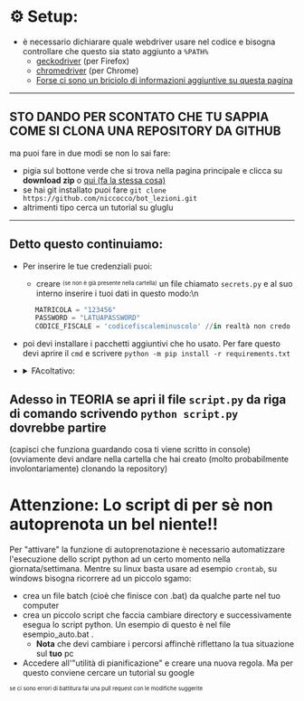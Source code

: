 # ⚙️ Setup:

- è necessario dichiarare quale webdriver usare nel codice e bisogna controllare che questo sia stato aggiunto a  ``` %PATH%  ```
  - [geckodriver](https://github.com/mozilla/geckodriver/releases) (per Firefox)
  - [chromedriver](https://chromedriver.chromium.org/downloads) (per Chrome)
  - [Forse ci sono un briciolo di informazioni aggiuntive su questa pagina](https://www.selenium.dev/documentation/en/getting_started_with_webdriver/browsers/)


---

## STO DANDO PER SCONTATO CHE TU SAPPIA COME SI CLONA UNA REPOSITORY DA GITHUB
ma puoi fare in due modi se non lo sai fare:
  - pigia sul bottone verde che si trova nella pagina principale e clicca su **download zip** o [qui (fa la stessa cosa)](https://github.com/niccocco/bot_lezioni/archive/refs/heads/master.zip)
  - se hai git installato puoi fare ```git clone https://github.com/niccocco/bot_lezioni.git```
  - altrimenti tipo cerca un tutorial su gluglu

---

## Detto questo continuiamo:

- Per inserire le tue credenziali puoi:
  - creare <sup><sub>(se non è già presente nella cartella)</sup></sub> un file chiamato ``` secrets.py ``` e al suo interno inserire i tuoi dati in questo modo:\n
   ```python
      MATRICOLA = "123456"
      PASSWORD = "LATUAPASSWORD"
      CODICE_FISCALE = 'codicefiscaleminuscolo' //in realtà non credo cambi nulla tra maisucolo e minuscolo... maaa ```

- poi devi installare i pacchetti aggiuntivi che ho usato. Per fare questo devi aprire il ```cmd``` 
  e scrivere ``` python -m pip install -r requirements.txt ```

- <details>
  <summary>FAcoltativo:</summary>
  **SE** hai git installato, vai nella cartella che hai clonato e fai <code> git update-index --skip-worktree .\secrets.py </code> così se scarichi versioni aggiornate dello script, eviti di dover reinserire le credenziali. Però se ci sono delle modifiche al file nella repository avrai degli errori nello script
  </details>  

## Adesso in TEORIA se apri il file ```script.py``` da riga di comando scrivendo ```python script.py``` dovrebbe partire

(capisci che funziona guardando cosa ti viene scritto in console)(ovviamente devi andare nella cartella che hai creato (molto probabilmente involontariamente) clonando la repository)

# Attenzione: Lo script di per sè non autoprenota un bel niente!!

Per "attivare" la funzione di autoprenotazione è necessario automatizzare l'esecuzione dello script python ad un certo momento nella giornata/settimana. Mentre su linux basta usare ad esempio ```crontab```, su windows bisogna ricorrere ad un piccolo sgamo:

- crea un file batch (cioè che finisce con .bat) da qualche parte nel tuo computer
- crea un piccolo script che faccia cambiare directory e successivamente esegua lo script python.
Un esempio di questo è nel file esempio_auto.bat .
  - **Nota** che devi cambiare i percorsi affinchè riflettano la tua situazione sul **tuo** pc
- Accedere all'"utilità di pianificazione" e creare una nuova regola. Ma per questo conviene cercare un tutorial su google

<sub><sup>se ci sono errori di battitura fai una pull request con le modifiche suggerite</sup></sub>
